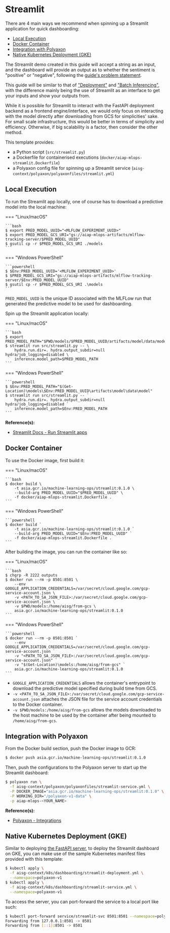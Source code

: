 <!-- omit in toc -->
# Streamlit

There are 4 main ways we recommend when spinning up a Streamlit
application for quick dashboarding:

- [Local Execution](#local-execution)
- [Docker Container](#docker-container)
- [Integration with Polyaxon](#integration-with-polyaxon)
- [Native Kubernetes Deployment (GKE)](#native-kubernetes-deployment-gke)

The Streamlit demo created in this guide will accept a string as an
input, and the dashboard will provide an output as to whether the
sentiment is "positive" or "negative", following the
[guide's problem statement](02-preface.md#guides-problem-statement).

This guide will be similar to that of ["Deployment"](08-deployment.md)
and ["Batch Inferencing"](09-batch-inferencing.md), with the difference
mainly being the use of Streamlit as an interface
to get your inputs and show your outputs from.

While it is possible for Streamlit to interact with the FastAPI
deployment backend as a frontend engine/interface,
we would only focus on interacting with the model
directly after downloading from GCS for simplicities' sake. For small
scale infrastructure, this would be better in terms of simplicity and
efficiency. Otherwise, if big scalability is a factor, then consider
the other method.

This template provides:

- a Python script (`src/streamlit.py`)
- a Dockerfile for containerised executions
  (`docker/aiap-mlops-streamlit.Dockerfile`)
- a Polyaxon config file for spinning up a Streamlit service
  (`aisg-context/polyaxon/polyaxonfiles/streamlit.yml`)

## Local Execution

To run the Streamlit app locally, one of course has to download a
predictive model into the local machine:

=== "Linux/macOS"

    ```bash
    $ export PRED_MODEL_UUID="<MLFLOW_EXPERIMENT_UUID>"
    $ export PRED_MODEL_GCS_URI="gs://aiap-mlops-artifacts/mlflow-tracking-server/$PRED_MODEL_UUID"
    $ gsutil cp -r $PRED_MODEL_GCS_URI ./models
    ```

=== "Windows PowerShell"

    ```powershell
    $ $Env:PRED_MODEL_UUID='<MLFLOW_EXPERIMENT_UUID>'
    $ $PRED_MODEL_GCS_URI="gs://aiap-mlops-artifacts/mlflow-tracking-server/$Env:PRED_MODEL_UUID"
    $ gsutil cp -r $PRED_MODEL_GCS_URI .\models
    ```

`PRED_MODEL_UUID` is the unique ID associated with the MLFLow run
that generated the predictive model to be used for dashboarding.

Spin up the Streamlit application locally:

=== "Linux/macOS"

    ```bash
    $ export PRED_MODEL_PATH="$PWD/models/$PRED_MODEL_UUID/artifacts/model/data/model"
    $ streamlit run src/streamlit.py -- \
        hydra.run.dir=. hydra.output_subdir=null hydra/job_logging=disabled \
        inference.model_path=$PRED_MODEL_PATH
    ```

=== "Windows PowerShell"

    ```powershell
    $ $Env:PRED_MODEL_PATH="$(Get-Location)\models\$Env:PRED_MODEL_UUID\artifacts\model\data\model"
    $ streamlit run src/streamlit.py -- `
        hydra.run.dir=. hydra.output_subdir=null hydra/job_logging=disabled `
        inference.model_path=$Env:PRED_MODEL_PATH
    ```

__Reference(s):__

- [Streamlit Docs - Run Streamlit apps](https://docs.streamlit.io/library/advanced-features/configuration#run-streamlit-apps)

## Docker Container

To use the Docker image, first build it:

=== "Linux/macOS"

    ```bash
    $ docker build \
        -t asia.gcr.io/machine-learning-ops/streamlit:0.1.0 \
        --build-arg PRED_MODEL_UUID="$PRED_MODEL_UUID" \
        -f docker/aiap-mlops-streamlit.Dockerfile .
    ```

=== "Windows PowerShell"

    ```powershell
    $ docker build `
        -t asia.gcr.io/machine-learning-ops/streamlit:0.1.0 `
        --build-arg PRED_MODEL_UUID="$Env:PRED_MODEL_UUID" `
        -f docker/aiap-mlops-streamlit.Dockerfile .
    ```

After building the image, you can run the container like so:

=== "Linux/macOS"

    ```bash
    $ chgrp -R 2222 outputs
    $ docker run --rm -p 8501:8501 \
        --env GOOGLE_APPLICATION_CREDENTIALS=/var/secret/cloud.google.com/gcp-service-account.json \
        -v <PATH_TO_SA_JSON_FILE>:/var/secret/cloud.google.com/gcp-service-account.json \
        -v $PWD/models:/home/aisg/from-gcs \
        asia.gcr.io/machine-learning-ops/streamlit:0.1.0
    ```

=== "Windows PowerShell"

    ```powershell
    $ docker run --rm -p 8501:8501 `
        --env GOOGLE_APPLICATION_CREDENTIALS=/var/secret/cloud.google.com/gcp-service-account.json `
        -v "<PATH_TO_SA_JSON_FILE>:/var/secret/cloud.google.com/gcp-service-account.json" `
        -v "$(Get-Location)\models:/home/aisg/from-gcs" `
        asia.gcr.io/machine-learning-ops/streamlit:0.1.0
    ```

- `GOOGLE_APPLICATION_CREDENTIALS` allows the container's entrypoint to
  download the predictive model specified during build time from GCS.
- `-v <PATH_TO_SA_JSON_FILE>:/var/secret/cloud.google.com/gcp-service-account.json`
  attaches the JSON file for the service account credentials to the
  Docker container.
- `-v $PWD/models:/home/aisg/from-gcs` allows the models downloaded to
  the host machine to be used by the container after being mounted to
  `/home/aisg/from-gcs`.

## Integration with Polyaxon

From the Docker build section, push the Docker image to GCR:

```bash
$ docker push asia.gcr.io/machine-learning-ops/streamlit:0.1.0
```

Then, push the configurations to the Polyaxon server to start up the
Streamlit dashboard:

```bash
$ polyaxon run \
  -f aisg-context/polyaxon/polyaxonfiles/streamlit-service.yml \
  -P DOCKER_IMAGE="asia.gcr.io/machine-learning-ops/streamlit:0.1.0" \
  -P WORKING_DIR="/polyaxon-v1-data" \
  -p aiap-mlops-<YOUR_NAME>
```

__Reference(s):__

- [Polyaxon - Integrations](https://polyaxon.com/integrations/streamlit/)

## Native Kubernetes Deployment (GKE)

Similar to deploying [the FastAPI server](08-deployment.md#deploy-to-gke),
to deploy the Streamlit dashboard on GKE, you can make use of the
sample Kubernetes manifest files provided with this template:

```bash
$ kubectl apply \
  -f aisg-context/k8s/dashboarding/streamlit-deployment.yml \
  --namespace=polyaxon-v1
$ kubectl apply \
  -f aisg-context/k8s/dashboarding/streamlit-service.yml \
  --namespace=polyaxon-v1
```

To access the server, you can port-forward the service to a local port
like such:

```bash
$ kubectl port-forward service/streamlit-svc 8501:8501 --namespace=polyaxon-v1
Forwarding from 127.0.0.1:8501 -> 8501
Forwarding from [::1]:8501 -> 8501
```
